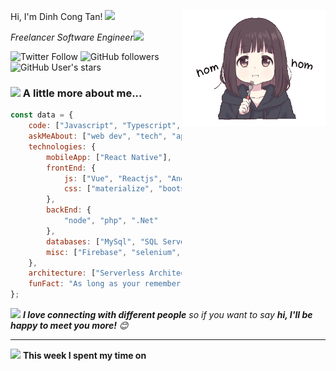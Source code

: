 Hi, I'm Dinh Cong Tan! <img src="https://i.pinimg.com/originals/9f/43/a6/9f43a6663115cffaf06cf98f2cd0e2da.gif" width="50">
<img align='right' src="https://raw.githubusercontent.com/f7deat/f7deat/master/nom-nom.gif" width="230">
<p><em>Freelancer Software Engineer<img src="https://media.giphy.com/media/WUlplcMpOCEmTGBtBW/giphy.gif" width="30"> 
</em></p>

![Twitter Follow](https://img.shields.io/twitter/follow/f7deat?style=social)
![GitHub followers](https://img.shields.io/github/followers/f7deat?style=social)
![GitHub User's stars](https://img.shields.io/github/stars/f7deat?style=social)

### <img src="https://i.pinimg.com/originals/27/2e/3e/272e3e55dc180dc021af0a54ee70143f.gif" width="50"> A little more about me...  

```javascript
const data = {
    code: ["Javascript", "Typescript", ".Net", "php"],
    askMeAbout: ["web dev", "tech", "app dev", "photography", "Draw"],
    technologies: {
        mobileApp: ["React Native"],
        frontEnd: {
            js: ["Vue", "Reactjs", "Angular", "AngularJs"],
            css: ["materialize", "bootstrap", "Tailwind", "SCSS"]
        },
        backEnd: {
            "node", "php", ".Net"
        },
        databases: ["MySql", "SQL Server", "Redis", "Elasticsearch"],
        misc: ["Firebase", "selenium", "Heroku"]
    },
    architecture: ["Serverless Architecture", "Progressive web applications", "Single page applications"],
    funFact: "As long as your remember me, you are not alone"
};
```

<img src="https://i.pinimg.com/originals/07/d6/b9/07d6b9133c6cdb39c6ee7206eeddacc5.gif" width="60"> <em><b>I love connecting with different people</b> so if you want to say <b>hi, I'll be happy to meet you more!</b> 😊</em>

---
<img src="https://i.pinimg.com/originals/ab/e1/4b/abe14bb83ab3b6be941a5a182adee0a4.gif" width="50" /> **This week I spent my time on**
<!--START_SECTION:waka-->
```text

```
<!--END_SECTION:waka-->

